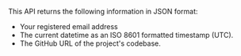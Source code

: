 This API returns the following information in JSON format:
- Your registered email address 
- The current datetime as an ISO 8601 formatted timestamp (UTC).
- The GitHub URL of the project's codebase.
